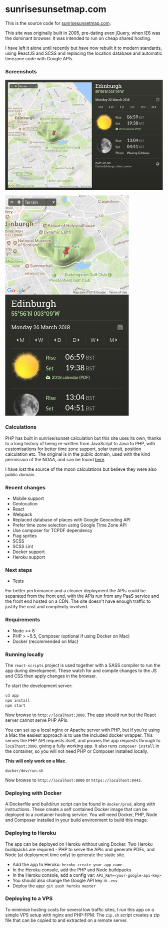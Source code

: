# sunrisesunsetmap.com

This is the source code for [sunrisesunsetmap.com](https://sunrisesunsetmap.com).

This site was originally built in 2005, pre-dating even jQuery, when IE6 was the dominant browser.
It was intended to run on cheap shared hosting.

I have left it alone until recently but have now rebuilt it to modern standards, using ReactJS
and SCSS and replacing the location database and automatic timezone code with Google APIs.

### Screenshots

![Desktop](docs/desktop.png)

![Mobile](docs/mobile.png)

### Calculations

PHP has built in sunrise/sunset calculation but this site uses its own, thanks to a long history of
being re-written from JavaScript to Java to PHP, with customisations for better time zone support, solar
transit, position calculation etc. The original is in the public domain, used with the kind permission of the
NOAA, and can be found [here](https://www.esrl.noaa.gov/gmd/grad/solcalc/sunrise.html).

I have lost the source of the moon calculations but believe they were also public domain.

### Recent changes

* Mobile support
* Geolocation
* React
* Webpack
* Replaced database of places with Google Geocoding API
* Prefer time zone selection using Google Time Zone API
* Use composer for TCPDF dependency
* Flag sprites
* SCSS
* SCSS Lint
* Docker support
* Heroku support

### Next steps

* Tests

For better performance and a cleaner deployment the APIs could be separated from the front end, with the APIs
run from any PaaS service and the front end hosted on a CDN. The site doesn't have enough traffic to justify
the cost and complexity involved.

### Requirements

* Node >= 8
* PHP > ~5.5, Composer (optional if using Docker on Mac)
* Docker (recommended on Mac)

### Running locally

The `react-scripts` project is used together with a SASS compiler to run the app during development. These watch for
and compile changes to the JS and CSS then apply changes in the browser.

To start the development server:

    cd app
    npm install
    npm start

Now browse to `http://localhost:3000`. The app should run but the React server cannot serve PHP APIs.

You can set up a local nginx or Apache server with PHP, but if you're using a Mac the easiest approach is to use the
included docker wrapper. This serves the PHP API requests itself, and proxies the app requests through to `localhost:3000`,
giving a fully working app. It also runs `composer install` in the container, so you will not need PHP or Composer
installed locally.

**This will only work on a Mac.**

    docker/dev/run.sh

Now browse to `http://localhost:8000` or `https://localhost:8443`.

### Deploying with Docker

A Dockerfile and build/run script can be found in `docker/prod`, along with instructions. These create a self contained
Docker image that can be deployed to a container hosting service. You will need Docker, PHP, Node and Composer installed
in your build environment to build this image.

### Deploying to Heroku

The app can be deployed on Heroku without using Docker. Two Heroku buildpacks are required - PHP to serve the APIs and
generate PDFs, and Node (at deployment time only) to generate the static site.

* Add the app to Heroku: `heroku create your-app-name`
* In the Heroku console, add the PHP and Node buildpacks
* In the Heroku console, add a config var: `API_KEY=<your-google-api-key>`
* You should also change the Google API key in `.env`
* Deploy the app: `git push heroku master`

### Deploying to a VPS

To minimise hosting costs for several low traffic sites, I run this app on a simple VPS setup with nginx and PHP-FPM.
The `zip.sh` script creates a zip file that can be copied to and extracted on a remote server.
